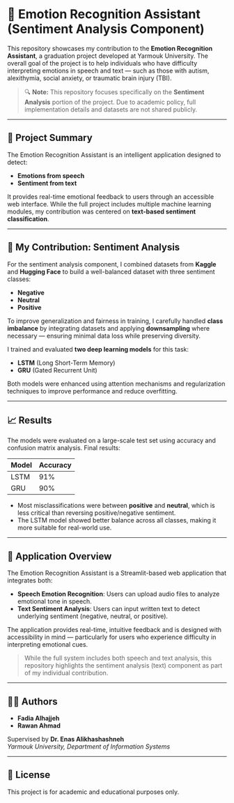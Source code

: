 # 🧠 Emotion Recognition Assistant (Sentiment Analysis Component)

This repository showcases my contribution to the **Emotion Recognition Assistant**, a graduation project developed at Yarmouk University. The overall goal of the project is to help individuals who have difficulty interpreting emotions in speech and text — such as those with autism, alexithymia, social anxiety, or traumatic brain injury (TBI).

> 🔍 **Note:** This repository focuses specifically on the **Sentiment Analysis** portion of the project. Due to academic policy, full implementation details and datasets are not shared publicly.

---

## 📌 Project Summary

The Emotion Recognition Assistant is an intelligent application designed to detect:
- **Emotions from speech**
- **Sentiment from text**

It provides real-time emotional feedback to users through an accessible web interface. While the full project includes multiple machine learning modules, my contribution was centered on **text-based sentiment classification**.

---

## 🧩 My Contribution: Sentiment Analysis

For the sentiment analysis component, I combined datasets from **Kaggle** and **Hugging Face** to build a well-balanced dataset with three sentiment classes:
- **Negative**
- **Neutral**
- **Positive**

To improve generalization and fairness in training, I carefully handled **class imbalance** by integrating datasets and applying **downsampling** where necessary — ensuring minimal data loss while preserving diversity.

I trained and evaluated **two deep learning models** for this task:
- **LSTM** (Long Short-Term Memory)
- **GRU** (Gated Recurrent Unit)

Both models were enhanced using attention mechanisms and regularization techniques to improve performance and reduce overfitting.

---

## 📈 Results

The models were evaluated on a large-scale test set using accuracy and confusion matrix analysis. Final results:

| Model | Accuracy |
|-------|----------|
| LSTM  | 91%      |
| GRU   | 90%      |

- Most misclassifications were between **positive** and **neutral**, which is less critical than reversing positive/negative sentiment.
- The LSTM model showed better balance across all classes, making it more suitable for real-world use.

---

## 🚀 Application Overview

The Emotion Recognition Assistant is a Streamlit-based web application that integrates both:

- **Speech Emotion Recognition**: Users can upload audio files to analyze emotional tone in speech.
- **Text Sentiment Analysis**: Users can input written text to detect underlying sentiment (negative, neutral, or positive).

The application provides real-time, intuitive feedback and is designed with accessibility in mind — particularly for users who experience difficulty in interpreting emotional cues.

> While the full system includes both speech and text analysis, this repository highlights the sentiment analysis (text) component as part of my individual contribution.

---


## 👩‍💻 Authors

- **Fadia Alhajjeh**
- **Rawan Ahmad**

Supervised by **Dr. Enas Alikhashashneh**  
*Yarmouk University, Department of Information Systems*

---

## 📜 License

This project is for academic and educational purposes only.

